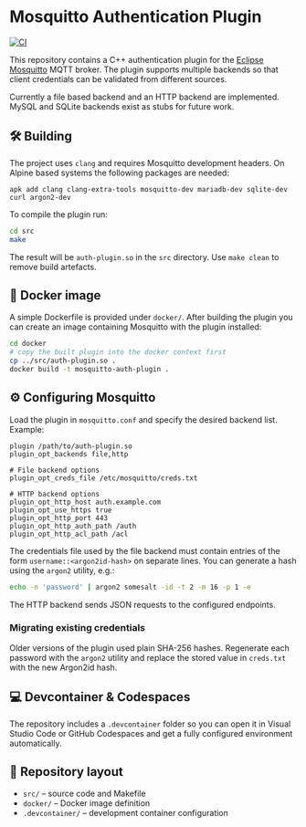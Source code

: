 # Mosquitto Authentication Plugin

[![CI](https://github.com/dkhalife/eclipse-mosquitto-with-auth/actions/workflows/ci.yml/badge.svg)](https://github.com/dkhalife/eclipse-mosquitto-with-auth/actions/workflows/ci.yml)

This repository contains a C++ authentication plugin for the [Eclipse Mosquitto](https://mosquitto.org/) MQTT broker. The plugin supports multiple backends so that client credentials can be validated from different sources.

Currently a file based backend and an HTTP backend are implemented. MySQL and SQLite backends exist as stubs for future work.

## 🛠️ Building

The project uses `clang` and requires Mosquitto development headers. On Alpine based systems the following packages are needed:

```
apk add clang clang-extra-tools mosquitto-dev mariadb-dev sqlite-dev curl argon2-dev
```

To compile the plugin run:

```sh
cd src
make
```

The result will be `auth-plugin.so` in the `src` directory. Use `make clean` to remove build artefacts.

## 🐳 Docker image

A simple Dockerfile is provided under `docker/`. After building the plugin you can create an image containing Mosquitto with the plugin installed:

```sh
cd docker
# copy the built plugin into the docker context first
cp ../src/auth-plugin.so .
docker build -t mosquitto-auth-plugin .
```

## ⚙️ Configuring Mosquitto

Load the plugin in `mosquitto.conf` and specify the desired backend list. Example:

```
plugin /path/to/auth-plugin.so
plugin_opt_backends file,http

# File backend options
plugin_opt_creds_file /etc/mosquitto/creds.txt

# HTTP backend options
plugin_opt_http_host auth.example.com
plugin_opt_use_https true
plugin_opt_http_port 443
plugin_opt_http_auth_path /auth
plugin_opt_http_acl_path /acl
```

The credentials file used by the file backend must contain entries of the form `username::<argon2id-hash>` on separate lines. You can generate a hash using the `argon2` utility, e.g.:

```sh
echo -n 'password' | argon2 somesalt -id -t 2 -m 16 -p 1 -e
```

The HTTP backend sends JSON requests to the configured endpoints.

### Migrating existing credentials

Older versions of the plugin used plain SHA-256 hashes. Regenerate each password
with the `argon2` utility and replace the stored value in `creds.txt` with the
new Argon2id hash.

## 💻 Devcontainer & Codespaces

The repository includes a `.devcontainer` folder so you can open it in Visual Studio Code or GitHub Codespaces and get a fully configured environment automatically.

## 📁 Repository layout

- `src/` – source code and Makefile
- `docker/` – Docker image definition
- `.devcontainer/` – development container configuration


